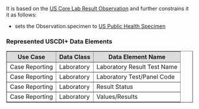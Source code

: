 It  is based on the [US Core Lab Result Observation]({{site.data.fhir.ver.hl7fhiruscore}}/StructureDefinition-us-core-observation-lab.html) and further constrains it it as follows:
* sets the Observation.specimen to [US Public Health Specimen](StructureDefinition-us-ph-specimen.html)

### Represented USCDI+ Data Elements

<table border="1">
    <thead>
        <tr style="background-color:#DCDCDC">
            <th style="text-align: center; vertical-align: middle;">Use Case</th>
            <th style="text-align: center; vertical-align: middle;">Data Class</th>
            <th style="text-align: center; vertical-align: middle;">Data Element Name</th>
        </tr>
    </thead>
    <tbody>
        <tr>
            <td>Case Reporting</td>
            <td>Laboratory</td>
            <td>Laboratory Result Test Name</td>
        </tr>
        <tr>
            <td>Case Reporting</td>
            <td>Laboratory</td>
            <td>Laboratory Test/Panel Code</td>
        </tr>
        <tr>
            <td>Case Reporting</td>
            <td>Laboratory</td>
            <td>Result Status</td>
        </tr>
        <tr>
            <td>Case Reporting</td>
            <td>Laboratory</td>
            <td>Values/Results</td>
        </tr>
    </tbody>
</table>